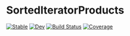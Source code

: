 # SortedIteratorProducts

[![Stable](https://img.shields.io/badge/docs-stable-blue.svg)](https://LilithHafner.github.io/SortedIteratorProducts.jl/stable/)
[![Dev](https://img.shields.io/badge/docs-dev-blue.svg)](https://LilithHafner.github.io/SortedIteratorProducts.jl/dev/)
[![Build Status](https://github.com/LilithHafner/SortedIteratorProducts.jl/actions/workflows/CI.yml/badge.svg?branch=main)](https://github.com/LilithHafner/SortedIteratorProducts.jl/actions/workflows/CI.yml?query=branch%3Amain)
[![Coverage](https://codecov.io/gh/LilithHafner/SortedIteratorProducts.jl/branch/main/graph/badge.svg)](https://codecov.io/gh/LilithHafner/SortedIteratorProducts.jl)
